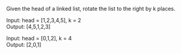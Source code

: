 Given the head of a linked list, rotate the list to the right by k places.

Input: head = [1,2,3,4,5], k = 2\
Output: [4,5,1,2,3]

Input: head = [0,1,2], k = 4\
Output: [2,0,1]